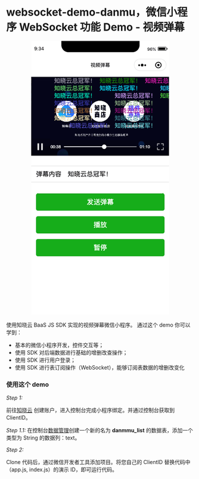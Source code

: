 # websocket-demo-danmu，微信小程序 WebSocket 功能 Demo - 视频弹幕

<p align="center"><img src="../assets/websocket-danmu-demo.png" /></p>

使用知晓云 BaaS JS SDK 实现的视频弹幕微信小程序。
通过这个 demo 你可以学到：

- 基本的微信小程序开发，控件交互等；
- 使用 SDK 对后端数据进行基础的增删改查操作；
- 使用 SDK 进行用户登录；
- 使用 SDK 进行表订阅操作（WebSocket），能够订阅表数据的增删改变化


### 使用这个 demo

*Step 1:*

前往[知晓云](https://cloud.minapp.com) 创建账户，进入控制台完成小程序绑定。并通过控制台获取到 ClientID。

*Step 1.1:*
在控制台[数据管理](https://cloud.minapp.com/hydrogen/flex/schema/)创建一个新的名为 **danmmu_list** 的数据表，添加一个类型为 String 的数据列：text。

*Step 2:*

Clone 代码后，通过微信开发者工具添加项目。将您自己的 ClientID 替换代码中（app.js, index.js）的演示 ID，即可运行代码。
